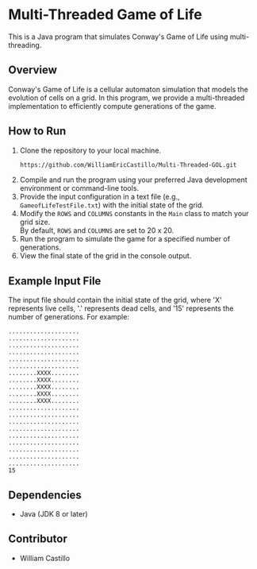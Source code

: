 # Multi-Threaded Game of Life
This is a Java program that simulates Conway's Game of Life using multi-threading.

## Overview
Conway's Game of Life is a cellular automaton simulation that models the evolution of cells on a grid. In this program, we provide a multi-threaded implementation to efficiently compute generations of the game.

## How to Run

1. Clone the repository to your local machine.
   ```bash
   https://github.com/WilliamEricCastillo/Multi-Threaded-GOL.git
3. Compile and run the program using your preferred Java development environment or command-line tools.
4. Provide the input configuration in a text file (e.g., `GameofLifeTestFile.txt`) with the initial state of the grid.
5. Modify the `ROWS` and `COLUMNS` constants in the `Main` class to match your grid size. <br> By default, `ROWS` and `COLUMNS` are set to 20 x 20.
6. Run the program to simulate the game for a specified number of generations.
7. View the final state of the grid in the console output.

## Example Input File

The input file should contain the initial state of the grid, where 'X' represents live cells, '.' represents dead cells, and '15' represents the number of generations. For example:

```
....................
....................
....................
....................
....................
....................
........XXXX........
........XXXX........
........XXXX........
........XXXX........
........XXXX........
....................
....................
....................
....................
....................
....................
....................
....................
....................
15
```

## Dependencies

- Java (JDK 8 or later)

## Contributor
* William Castillo
